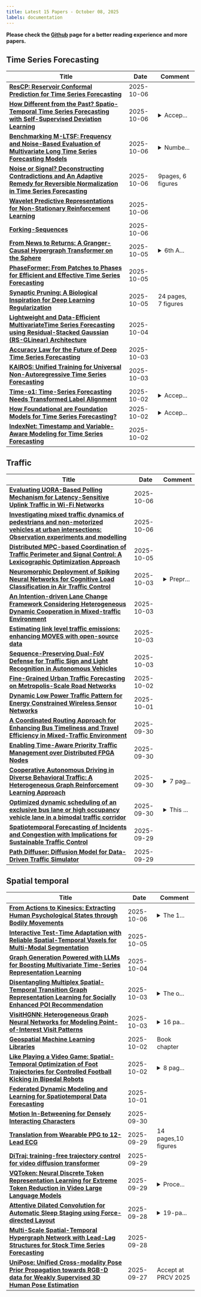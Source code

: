 ```yaml
---
title: Latest 15 Papers - October 08, 2025
labels: documentation
---
```

**Please check the [Github](https://github.com/zezhishao/MTS_Daily_ArXiv) page for a better reading experience and more papers.**

## Time Series Forecasting
| **Title** | **Date** | **Comment** |
| --- | --- | --- |
| **[ResCP: Reservoir Conformal Prediction for Time Series Forecasting](http://arxiv.org/abs/2510.05060v1)** | 2025-10-06 |  |
| **[How Different from the Past? Spatio-Temporal Time Series Forecasting with Self-Supervised Deviation Learning](http://arxiv.org/abs/2510.04908v1)** | 2025-10-06 | <details><summary>Accep...</summary><p>Accepted at NeurIPS 2025</p></details> |
| **[Benchmarking M-LTSF: Frequency and Noise-Based Evaluation of Multivariate Long Time Series Forecasting Models](http://arxiv.org/abs/2510.04900v1)** | 2025-10-06 | <details><summary>Numbe...</summary><p>Number of pages: 13 Number of figures: 16 Number of Tables: 1 Submitted to: IEEE Transactions on Signal Processing</p></details> |
| **[Noise or Signal? Deconstructing Contradictions and An Adaptive Remedy for Reversible Normalization in Time Series Forecasting](http://arxiv.org/abs/2510.04667v1)** | 2025-10-06 | 9pages, 6 figures |
| **[Wavelet Predictive Representations for Non-Stationary Reinforcement Learning](http://arxiv.org/abs/2510.04507v1)** | 2025-10-06 |  |
| **[Forking-Sequences](http://arxiv.org/abs/2510.04487v1)** | 2025-10-06 |  |
| **[From News to Returns: A Granger-Causal Hypergraph Transformer on the Sphere](http://arxiv.org/abs/2510.04357v1)** | 2025-10-05 | <details><summary>6th A...</summary><p>6th ACM International Conference on AI in Finance</p></details> |
| **[PhaseFormer: From Patches to Phases for Efficient and Effective Time Series Forecasting](http://arxiv.org/abs/2510.04134v1)** | 2025-10-05 |  |
| **[Synaptic Pruning: A Biological Inspiration for Deep Learning Regularization](http://arxiv.org/abs/2508.09330v2)** | 2025-10-05 | 24 pages, 7 figures |
| **[Lightweight and Data-Efficient MultivariateTime Series Forecasting using Residual-Stacked Gaussian (RS-GLinear) Architecture](http://arxiv.org/abs/2510.03788v1)** | 2025-10-04 |  |
| **[Accuracy Law for the Future of Deep Time Series Forecasting](http://arxiv.org/abs/2510.02729v1)** | 2025-10-03 |  |
| **[KAIROS: Unified Training for Universal Non-Autoregressive Time Series Forecasting](http://arxiv.org/abs/2510.02084v2)** | 2025-10-03 |  |
| **[Time-o1: Time-Series Forecasting Needs Transformed Label Alignment](http://arxiv.org/abs/2505.17847v2)** | 2025-10-02 | <details><summary>Accep...</summary><p>Accepted as poster in NeurIPS 2025</p></details> |
| **[How Foundational are Foundation Models for Time Series Forecasting?](http://arxiv.org/abs/2510.00742v2)** | 2025-10-02 | <details><summary>Accep...</summary><p>Accepted at NeurIPS 2025 Workshop on Recent Advances in Time Series Foundation Models (BERT2S)</p></details> |
| **[IndexNet: Timestamp and Variable-Aware Modeling for Time Series Forecasting](http://arxiv.org/abs/2509.23813v2)** | 2025-10-02 |  |

## Traffic
| **Title** | **Date** | **Comment** |
| --- | --- | --- |
| **[Evaluating UORA-Based Polling Mechanism for Latency-Sensitive Uplink Traffic in Wi-Fi Networks](http://arxiv.org/abs/2510.04731v1)** | 2025-10-06 |  |
| **[Investigating mixed traffic dynamics of pedestrians and non-motorized vehicles at urban intersections: Observation experiments and modelling](http://arxiv.org/abs/2510.04423v1)** | 2025-10-06 |  |
| **[Distributed MPC-based Coordination of Traffic Perimeter and Signal Control: A Lexicographic Optimization Approach](http://arxiv.org/abs/2510.04038v1)** | 2025-10-05 |  |
| **[Neuromorphic Deployment of Spiking Neural Networks for Cognitive Load Classification in Air Traffic Control](http://arxiv.org/abs/2509.21345v2)** | 2025-10-03 | <details><summary>Prepr...</summary><p>Preprint version. Accepted at ACM/IEEE ICONS 2025 (to appear in Proceedings)</p></details> |
| **[An Intention-driven Lane Change Framework Considering Heterogeneous Dynamic Cooperation in Mixed-traffic Environment](http://arxiv.org/abs/2509.22550v2)** | 2025-10-03 |  |
| **[Estimating link level traffic emissions: enhancing MOVES with open-source data](http://arxiv.org/abs/2510.03362v1)** | 2025-10-03 |  |
| **[Sequence-Preserving Dual-FoV Defense for Traffic Sign and Light Recognition in Autonomous Vehicles](http://arxiv.org/abs/2510.02642v1)** | 2025-10-03 |  |
| **[Fine-Grained Urban Traffic Forecasting on Metropolis-Scale Road Networks](http://arxiv.org/abs/2510.02278v1)** | 2025-10-02 |  |
| **[Dynamic Low Power Traffic Pattern for Energy Constrained Wireless Sensor Networks](http://arxiv.org/abs/2510.00588v1)** | 2025-10-01 |  |
| **[A Coordinated Routing Approach for Enhancing Bus Timeliness and Travel Efficiency in Mixed-Traffic Environment](http://arxiv.org/abs/2505.01566v2)** | 2025-09-30 |  |
| **[Enabling Time-Aware Priority Traffic Management over Distributed FPGA Nodes](http://arxiv.org/abs/2509.26043v1)** | 2025-09-30 |  |
| **[Cooperative Autonomous Driving in Diverse Behavioral Traffic: A Heterogeneous Graph Reinforcement Learning Approach](http://arxiv.org/abs/2509.25751v1)** | 2025-09-30 | <details><summary>7 pag...</summary><p>7 pages, 5 figures and 4 tables</p></details> |
| **[Optimized dynamic scheduling of an exclusive bus lane or high occupancy vehicle lane in a bimodal traffic corridor](http://arxiv.org/abs/2502.08729v2)** | 2025-09-30 | <details><summary>This ...</summary><p>This version is identical to the manuscript submitted to International Journal of Sustainable Transportation. It corrects inconsistencies present in the previous arXiv version and is the version under journal review. No scientific content has been altered</p></details> |
| **[Spatiotemporal Forecasting of Incidents and Congestion with Implications for Sustainable Traffic Control](http://arxiv.org/abs/2509.25515v1)** | 2025-09-29 |  |
| **[Path Diffuser: Diffusion Model for Data-Driven Traffic Simulator](http://arxiv.org/abs/2509.24995v1)** | 2025-09-29 |  |

## Spatial temporal
| **Title** | **Date** | **Comment** |
| --- | --- | --- |
| **[From Actions to Kinesics: Extracting Human Psychological States through Bodily Movements](http://arxiv.org/abs/2510.04844v1)** | 2025-10-06 | <details><summary>The 1...</summary><p>The 15th International Workshop on Structural Health Monitoring (IWSHM)</p></details> |
| **[Interactive Test-Time Adaptation with Reliable Spatial-Temporal Voxels for Multi-Modal Segmentation](http://arxiv.org/abs/2403.06461v5)** | 2025-10-05 |  |
| **[Graph Generation Powered with LLMs for Boosting Multivariate Time-Series Representation Learning](http://arxiv.org/abs/2403.03645v2)** | 2025-10-04 |  |
| **[Disentangling Multiplex Spatial-Temporal Transition Graph Representation Learning for Socially Enhanced POI Recommendation](http://arxiv.org/abs/2508.07649v3)** | 2025-10-03 | <details><summary>The o...</summary><p>The original paper has issues and has been restructured in the work; it is no longer suitable, so I am applying for withdrawal</p></details> |
| **[VisitHGNN: Heterogeneous Graph Neural Networks for Modeling Point-of-Interest Visit Patterns](http://arxiv.org/abs/2510.02702v1)** | 2025-10-03 | <details><summary>16 pa...</summary><p>16 pages, 9 figures, 5 tables</p></details> |
| **[Geospatial Machine Learning Libraries](http://arxiv.org/abs/2510.02572v1)** | 2025-10-02 | Book chapter |
| **[Like Playing a Video Game: Spatial-Temporal Optimization of Foot Trajectories for Controlled Football Kicking in Bipedal Robots](http://arxiv.org/abs/2510.01843v1)** | 2025-10-02 | <details><summary>8 pag...</summary><p>8 pages, 8 figures, conference paper</p></details> |
| **[Federated Dynamic Modeling and Learning for Spatiotemporal Data Forecasting](http://arxiv.org/abs/2503.04528v2)** | 2025-10-01 |  |
| **[Motion In-Betweening for Densely Interacting Characters](http://arxiv.org/abs/2510.00314v1)** | 2025-09-30 |  |
| **[Translation from Wearable PPG to 12-Lead ECG](http://arxiv.org/abs/2509.25480v1)** | 2025-09-29 | 14 pages,10 figures |
| **[DiTraj: training-free trajectory control for video diffusion transformer](http://arxiv.org/abs/2509.21839v2)** | 2025-09-29 |  |
| **[VQToken: Neural Discrete Token Representation Learning for Extreme Token Reduction in Video Large Language Models](http://arxiv.org/abs/2503.16980v6)** | 2025-09-29 | <details><summary>Proce...</summary><p>Proceedings of the 38th Conference on Neural Information Processing Systems (NeurIPS 2025)</p></details> |
| **[Attentive Dilated Convolution for Automatic Sleep Staging using Force-directed Layout](http://arxiv.org/abs/2409.01962v2)** | 2025-09-28 | <details><summary>19-pa...</summary><p>19-pages main paper and 3-pages supplementary material</p></details> |
| **[Multi-Scale Spatial-Temporal Hypergraph Network with Lead-Lag Structures for Stock Time Series Forecasting](http://arxiv.org/abs/2509.23668v1)** | 2025-09-28 |  |
| **[UniPose: Unified Cross-modality Pose Prior Propagation towards RGB-D data for Weakly Supervised 3D Human Pose Estimation](http://arxiv.org/abs/2509.23376v1)** | 2025-09-27 | Accept at PRCV 2025 |

